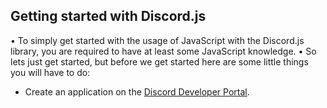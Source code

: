 ## Getting started with Discord.js
• To simply get started with the usage of JavaScript with the Discord.js library, you are required to have at least some JavaScript knowledge.
• So lets just get started, but before we get started here are some little things you will have to do:
- Create an application on the [Discord Developer Portal](https://discord.com/developers/applications).
